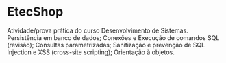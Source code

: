 # EtecShop
Atividade/prova  prática do curso Desenvolvimento de Sistemas. Persistência em banco de dados;  Conexões e Execução de comandos SQL (revisão);  Consultas parametrizadas;  Sanitização e prevenção de SQL Injection e XSS (cross-site scripting);  Orientação à objetos.
